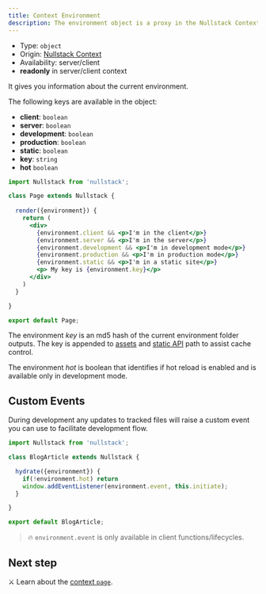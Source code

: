 ```yaml
---
title: Context Environment
description: The environment object is a proxy in the Nullstack Context available in both client and server and gives you information about the current environment
---
```


- Type: `object`
- Origin: [Nullstack Context](/context#----nullstack-context)
- Availability: server/client
- **readonly** in server/client context

It gives you information about the current environment.

The following keys are available in the object:

- **client**: `boolean`
- **server**: `boolean`
- **development**: `boolean`
- **production**: `boolean`
- **static**: `boolean`
- **key**: `string`
- **hot** `boolean`

```jsx
import Nullstack from 'nullstack';

class Page extends Nullstack {
 
  render({environment}) {
    return (
      <div> 
        {environment.client && <p>I'm in the client</p>}
        {environment.server && <p>I'm in the server</p>}
        {environment.development && <p>I'm in development mode</p>}
        {environment.production && <p>I'm in production mode</p>}
        {environment.static && <p>I'm in a static site</p>}
        <p> My key is {environment.key}</p>
      </div>
    )
  }

}

export default Page;
```

The environment *key* is an md5 hash of the current environment folder outputs. The key is appended to [assets](/styles) and [static API](/static-site-generation) path to assist cache control.

The environment *hot* is boolean that identifies if hot reload is enabled and is available only in development mode.

## Custom Events

During development any updates to tracked files will raise a custom event you can use to facilitate development flow.

```jsx
import Nullstack from 'nullstack';

class BlogArticle extends Nullstack {

  hydrate({environment}) {
    if(!environment.hot) return
    window.addEventListener(environment.event, this.initiate);
  }

}

export default BlogArticle;
```

> 🔥 `environment.event` is only available in client functions/lifecycles.

## Next step

⚔ Learn about the [context `page`](/context-page).